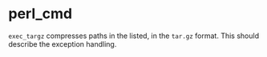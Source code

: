 # perl_cmd

`exec_targz` compresses paths in the listed, in the `tar.gz` format.
This should describe the exception handling.
